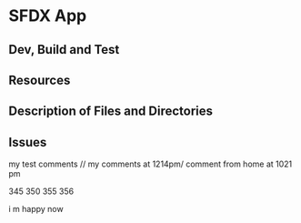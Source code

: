 # SFDX  App

## Dev, Build and Test


## Resources


## Description of Files and Directories


## Issues

my test comments // my comments at 1214pm/ comment from home at 1021 pm


345  350 355  356


i m happy now

